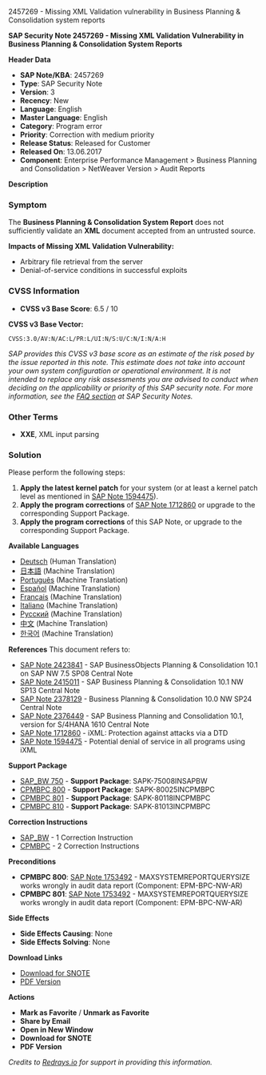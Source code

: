 2457269 - Missing XML Validation vulnerability in Business Planning & Consolidation system reports

**SAP Security Note 2457269 - Missing XML Validation Vulnerability in Business Planning & Consolidation System Reports**

**Header Data**
- **SAP Note/KBA**: 2457269
- **Type**: SAP Security Note
- **Version**: 3
- **Recency**: New
- **Language**: English
- **Master Language**: English
- **Category**: Program error
- **Priority**: Correction with medium priority
- **Release Status**: Released for Customer
- **Released On**: 13.06.2017
- **Component**: Enterprise Performance Management > Business Planning and Consolidation > NetWeaver Version > Audit Reports

**Description**

### Symptom
The **Business Planning & Consolidation System Report** does not sufficiently validate an **XML** document accepted from an untrusted source.

**Impacts of Missing XML Validation Vulnerability:**
- Arbitrary file retrieval from the server
- Denial-of-service conditions in successful exploits

### CVSS Information
- **CVSS v3 Base Score**: 6.5 / 10

**CVSS v3 Base Vector:**
```
CVSS:3.0/AV:N/AC:L/PR:L/UI:N/S:U/C:N/I:N/A:H
```

*SAP provides this CVSS v3 base score as an estimate of the risk posed by the issue reported in this note. This estimate does not take into account your own system configuration or operational environment. It is not intended to replace any risk assessments you are advised to conduct when deciding on the applicability or priority of this SAP security note. For more information, see the [FAQ section](https://me.sap.com/securitynotes) at SAP Security Notes.*

### Other Terms
- **XXE**, XML input parsing

### Solution
Please perform the following steps:

1. **Apply the latest kernel patch** for your system (or at least a kernel patch level as mentioned in [SAP Note 1594475](https://me.sap.com/notes/1594475)).
2. **Apply the program corrections** of [SAP Note 1712860](https://me.sap.com/notes/1712860) or upgrade to the corresponding Support Package.
3. **Apply the program corrections** of this SAP Note, or upgrade to the corresponding Support Package.

**Available Languages**
- [Deutsch](https://me.sap.com/notes/0002457269/D) (Human Translation)
- [日本語](https://me.sap.com/notes/0002457269/J) (Machine Translation)
- [Português](https://me.sap.com/notes/0002457269/P) (Machine Translation)
- [Español](https://me.sap.com/notes/0002457269/S) (Machine Translation)
- [Français](https://me.sap.com/notes/0002457269/F) (Machine Translation)
- [Italiano](https://me.sap.com/notes/0002457269/I) (Machine Translation)
- [Русский](https://me.sap.com/notes/0002457269/R) (Machine Translation)
- [中文](https://me.sap.com/notes/0002457269/1) (Machine Translation)
- [한국어](https://me.sap.com/notes/0002457269/3) (Machine Translation)

**References**
This document refers to:
- [SAP Note 2423841](https://me.sap.com/notes/2423841) - SAP BusinessObjects Planning & Consolidation 10.1 on SAP NW 7.5 SP08 Central Note
- [SAP Note 2415011](https://me.sap.com/notes/2415011) - SAP Business Planning & Consolidation 10.1 NW SP13 Central Note
- [SAP Note 2378129](https://me.sap.com/notes/2378129) - Business Planning & Consolidation 10.0 NW SP24 Central Note
- [SAP Note 2376449](https://me.sap.com/notes/2376449) - SAP Business Planning and Consolidation 10.1, version for S/4HANA 1610 Central Note
- [SAP Note 1712860](https://me.sap.com/notes/1712860) - iXML: Protection against attacks via a DTD
- [SAP Note 1594475](https://me.sap.com/notes/1594475) - Potential denial of service in all programs using iXML

**Support Package**
- [SAP_BW 750](https://me.sap.com/supportpackage/SAPK-75008INSAPBW) - **Support Package**: SAPK-75008INSAPBW
- [CPMBPC 800](https://me.sap.com/supportpackage/SAPK-80025INCPMBPC) - **Support Package**: SAPK-80025INCPMBPC
- [CPMBPC 801](https://me.sap.com/supportpackage/SAPK-80118INCPMBPC) - **Support Package**: SAPK-80118INCPMBPC
- [CPMBPC 810](https://me.sap.com/supportpackage/SAPK-81013INCPMBPC) - **Support Package**: SAPK-81013INCPMBPC

**Correction Instructions**
- [SAP_BW](https://me.sap.com/corrins/0002457269/30) - 1 Correction Instruction
- [CPMBPC](https://me.sap.com/corrins/0002457269/5595) - 2 Correction Instructions

**Preconditions**
- **CPMBPC 800**: [SAP Note 1753492](https://me.sap.com/notes/1753492) - MAXSYSTEMREPORTQUERYSIZE works wrongly in audit data report (Component: EPM-BPC-NW-AR)
- **CPMBPC 801**: [SAP Note 1753492](https://me.sap.com/notes/1753492) - MAXSYSTEMREPORTQUERYSIZE works wrongly in audit data report (Component: EPM-BPC-NW-AR)

**Side Effects**
- **Side Effects Causing**: None
- **Side Effects Solving**: None

**Download Links**
- [Download for SNOTE](https://notesdownloads.sap.com/note/0040000018953882017)
- [PDF Version](https://userapps.support.sap.com/sap/support/sfm/notes/print/0002457269?language=en-US&token=C414253859B08CBCA49952281BBD1121)

**Actions**
- **Mark as Favorite** / **Unmark as Favorite**
- **Share by Email**
- **Open in New Window**
- **Download for SNOTE**
- **PDF Version**

*Credits to [Redrays.io](https://redrays.io) for support in providing this information.*